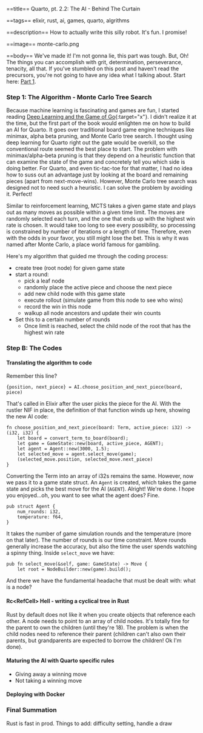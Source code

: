 ==title==
Quarto, pt. 2.2: The AI - Behind The Curtain

==tags==
elixir, rust, ai, games, quarto, algrithms

==description==
How to actually write this silly robot. It's fun. I promise!

==image==
monte-carlo.png

==body==
We've made it! I'm not gonna lie, this part was tough. But, Oh! The things
you can accomplish with grit, determination, perseverance, tenacity, all that.
If you've stumbled on this post and haven't read the precursors, you're not going
to have any idea what I talking about. Start here: [Part 1](/articles/quarto-part-1).

### Step 1: The Algorithm - Monte Carlo Tree Search
Because machine learning is fascinating and games are fun, I started reading
[Deep Learning and the Game of Go](https://www.manning.com/books/deep-learning-and-the-game-of-go){:target="x"}.
I didn't realize it at the time, but the first part of the book would enlighten me
on how to build an AI for Quarto. It goes over traditional board game engine techniques like minimax,
alpha beta pruning, and Monte Carlo tree search. I thought using deep learning for Quarto right out the gate
would be overkill, so the conventional route seemed the best place to start.
The problem with minimax/alpha-beta pruning is that they depend on a heuristic function
that can examine the state of the game and concretely tell you which side is doing better.
For Quarto, and even tic-tac-toe for that matter, I had no idea how to suss out an advantage
just by looking at the board and remaining pieces (apart from next-move-wins).
However, Monte Carlo tree search was designed not to need such a heuristic.
I can solve the problem by avoiding it. Perfect!

Similar to reinforcement learning, MCTS takes a given game state and plays out
as many moves as possible within a given time limit. The moves are randomly selected
each turn, and the one that ends up with the highest win rate is chosen. It would
take too long to see every possibility, so processing is constrained by number of iterations
or a length of time. Therefore, even with the odds in your favor, you still might lose the bet.
This is why it was named after Monte Carlo, a place world famous for gambling.

Here's my algorithm that guided me through the coding process:

- create tree (root node) for given game state
- start a round:
    - pick a leaf node
    - randomly place the active piece and choose the next piece
    - add new child node with this game state
    - execute rollout (simulate game from this node to see who wins)
    - record the win in this node
    - walkup all node ancestors and update their win counts
- Set this to a certain number of rounds
    - Once limit is reached, select the child node of the root that has the highest win rate

### Step B: The Codes

#### Translating the algorithm to code
Remember this line?

    {position, next_piece} = AI.choose_position_and_next_piece(board, piece)

That's called in Elixir after the user picks the piece for the AI. With the rustler
NIF in place, the definition of that function winds up here, showing the new AI code:

    fn choose_position_and_next_piece(board: Term, active_piece: i32) -> (i32, i32) {
        let board = convert_term_to_board(board);
        let game = GameState::new(board, active_piece, AGENT);
        let agent = Agent::new(3000, 1.5);
        let selected_move = agent.select_move(game);
        (selected_move.position, selected_move.next_piece)
    }

Converting the Term into an array of i32s remains the same. However, now we pass it
to a game state struct. An `Agent` is created, which takes the game state and picks
the best move for the AI (`AGENT`). Alright! We're done. I hope you enjoyed...oh,
you want to see what the agent does? Fine.

    pub struct Agent {
        num_rounds: i32,
        temperature: f64,
    }

It takes the number of game simulation rounds and the temperature (more on that later).
The number of rounds is our time constraint. More rounds generally increase the accuracy,
but also the time the user spends watching a spinny thing. Inside `select_move` we have:

    pub fn select_move(&self, game: GameState) -> Move {
        let root = NodeBuilder::new(game).build();

And there we have the fundamental headache that must be dealt with: what is a node?

#### Rc&lt;RefCell> Hell - writing a cyclical tree in Rust
Rust by default does not like it when you create objects that reference each other.
A node needs to point to an array of child nodes. It's totally fine for the parent
to own the children (until they're 18). The problem is when the child nodes need to
reference their parent (children can't also own their parents, but grandparents are
expected to borrow the children! Ok I'm done).

#### Maturing the AI with Quarto specific rules
- Giving away a winning move
- Not taking a winning move
#### Deploying with Docker

### Final Summation
Rust is fast in prod. Things to add: difficulty setting, handle a draw
